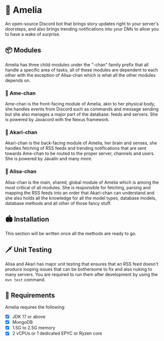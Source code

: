 # 🍏 Amelia
An open-source Discord bot that brings story updates right to your server's doorsteps, and also brings trending notifications 
into your DMs to allow you to have a wake of surprise.

## 📦 Modules
Amelia has three child-modules under the "-chan" family prefix that all handle a specific area of tasks, 
all of these modules are dependent to each other with the exception of Alisa-chan which is what all the other modules 
depends on.

### 🍓 Ame-chan
Ame-chan is the front-facing module of Amelia, akin to her physical body, she handles events from Discord such as 
commands and message sending but she also manages a major part of the database: feeds and servers. She is powered by 
Javacord with the Nexus framework.

### 🍎 Akari-chan
Akari-chan is the back-facing module of Amelia, her brain and senses, she handles fetching of RSS feeds and trending 
notifications that are sent towards Ame-chan to be routed to the proper server, channels and users. She is powered by 
Javalin and many more.

### 🐉 Alisa-chan
Alisa-chan is the main, shared, global module of Amelia which is among the most critical of all modules. She is responsible 
for fetching, parsing and mapping the RSS feeds into an order that Akari-chan can understand and she also holds all the 
knowledge for all the model types, database models, database methods and all other of those fancy stuff.

## 🏟 Installation
This section will be written once all the methods are ready to go.

## 🗡 Unit Testing
Alisa and Akari has major unit testing that ensures that an RSS feed doesn't produce looping issues that can be bothersome 
to fix and also nuking to many servers. You are required to run them after development by using the `mvn test` command.

## 🥞 Requirements
Amelia requires the following:
- [x] JDK 17 or above
- [x] MongoDB
- [x] 1.5G to 2.5G memory
- [x] 2 vCPUs or 1 dedicated EPYC or Ryzen core